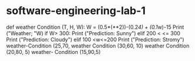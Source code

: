 # software-engineering-lab-1
def weather Condition (T, H, W):
W = (0.5*(**2))-(0.2*4) + (0.1*w)-15
Print ("Weather; "W)
if W> 300:
Print ("Prediction: Sunny")
elif 200 < <= 300
Print ("Prediction: Cloudy")
elif 100 <w<=200
Print ("Prediction: Stromy")
weather-Condition (25,70,
weather Condition (30,60, 10)
weather Condition (20,80, 5)
weather- Condition (15,90,5)
